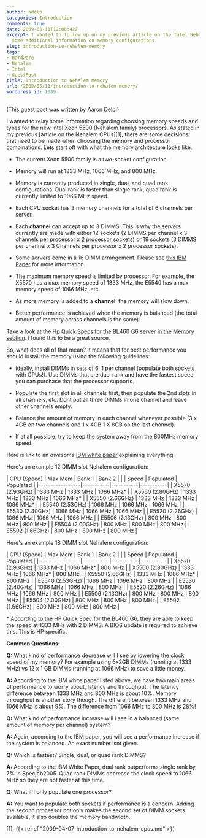 ```yaml
---
author: adelp
categories: Introduction
comments: true
date: 2009-05-11T12:00:42Z
excerpt: I wanted to follow up on my previous article on the Intel Nehalem CPUs with
  some additional information on memory configurations.
slug: introduction-to-nehalem-memory
tags:
- Hardware
- Nehalem
- Intel
- GuestPost
title: Introduction to Nehalem Memory
url: /2009/05/11/introduction-to-nehalem-memory/
wordpress_id: 1339
---
```


(This guest post was written by Aaron Delp.)

I wanted to relay some information regarding choosing memory speeds and types for the new Intel Xeon 5500 (Nehalem family) processors. As stated in my previous [article on the Nehalem CPUs][1], there are some decisions that need to be made when choosing the memory and processor combinations. Lets start off with what the memory architecture looks like.

* The current Xeon 5500 family is a two-socket configuration.

* Memory will run at 1333 MHz, 1066 MHz, and 800 MHz.

* Memory is currently produced in single, dual, and quad rank configurations. Dual rank is faster than single rank, quad rank is currently limited to 1066 MHz speed.

* Each CPU socket has 3 memory channels for a total of 6 channels per server.

* Each **channel** can accept up to 3 DIMMS. This is why the servers currently are made with either 12 sockets (2 DIMMS per channel x 3 channels per processor x 2 processor sockets) or 18 sockets (3 DIMMS per channel x 3 Channels per processor x 2 processor sockets).

* Some servers come in a 16 DIMM arrangement. Please see [this IBM Paper](ftp://ftp.software.ibm.com/common/ssi/sa/wh/n/xsw03025usen/XSW03025USEN.PDF) for more information.

* The maximum memory speed is limited by processor. For example, the X5570 has a max memory speed of 1333 MHz, the E5540 has a max memory speed of 1066 MHz, etc.

* As more memory is added to a **channel**, the memory will slow down.

* Better performance is achieved when the memory is balanced (the total amount of memory across channels is the same).

Take a look at the [Hp Quick Specs for the BL460 G6 server in the Memory section](http://h18000.www1.hp.com/products/quickspecs/13238_na/13238_na.HTML#Memory). I found this to be a great source.

So, what does all of that mean? It means that for best performance you should install the memory using the following guidelines:

* Ideally, install DIMMs in sets of 6, 1 per channel (populate both sockets with CPUs!). Use DIMMs that are dual rank and have the fastest speed you can purchase that the processor supports.

* Populate the first slot in all channels first, then populate the 2nd slots in all channels, etc. Dont put all three DIMMs in one channel and leave other channels empty.

* Balance the amount of memory in each channel whenever possible (3 x 4GB on two channels and 1 x 4GB 1 X 8GB on the last channel).

* If at all possible, try to keep the system away from the 800MHz memory speed.

Here is link to an _awesome_ [IBM white paper](ftp://ftp.software.ibm.com/common/ssi/sa/wh/n/xsw03025usen/XSW03025USEN.PDF) explaining everything.

Here's an example 12 DIMM slot Nehalem configuration:

| CPU (Speed)     | Max Mem   | Bank 1    | Bank 2    |
|                 | Speed     | Populated | Populated |
|-----------------|-----------|-----------|-----------|
| X5570 (2.93GHz) | 1333 MHz  | 1333 MHz  | 1066 MHz* |
| X5560 (2.80GHz) | 1333 MHz  | 1333 MHz  | 1066 MHz* |
| X5550 (2.66GHz) | 1333 MHz  | 1333 MHz  | 1066 MHz* |
| E5540 (2.53GHz) | 1066 MHz  | 1066 MHz  | 1066 MHz  |
| E5530 (2.40GHz) | 1066 MHz  | 1066 MHz  | 1066 MHz  |
| E5520 (2.26GHz) | 1066 MHz  | 1066 MHz  | 1066 MHz  |
| E5506 (2.13GHz) | 800 MHz   | 800 MHz   | 800 MHz   |
| E5504 (2.00GHz) | 800 MHz   | 800 MHz   | 800 MHz   |
| E5502 (1.66GHz) | 800 MHz   | 800 MHz   | 800 MHz   |

Here's an example 18 DIMM slot Nehalem configuration:

| CPU (Speed)     | Max Mem   | Bank 1    | Bank 2    |
|                 | Speed     | Populated | Populated |
|-----------------|-----------|-----------|-----------|
| X5570 (2.93GHz) | 1333 MHz  | 1066 MHz* | 800 MHz   |
| X5560 (2.80GHz) | 1333 MHz  | 1066 MHz* | 800 MHz   |
| X5550 (2.66GHz) | 1333 MHz  | 1066 MHz* | 800 MHz   |
| E5540 (2.53GHz) | 1066 MHz  | 1066 MHz  | 800 MHz   |
| E5530 (2.40GHz) | 1066 MHz  | 1066 MHz  | 800 MHz   |
| E5520 (2.26GHz) | 1066 MHz  | 1066 MHz  | 800 MHz   |
| E5506 (2.13GHz) | 800 MHz   | 800 MHz   | 800 MHz   |
| E5504 (2.00GHz) | 800 MHz   | 800 MHz   | 800 MHz   |
| E5502 (1.66GHz) | 800 MHz   | 800 MHz   | 800 MHz   |

\* According to the HP Quick Spec for the BL460 G6, they are able to keep the speed at 1333 MHz with 2 DIMMS. A BIOS update is required to achieve this. This is HP specific.

**Common Questions:**

**Q:** What kind of performance decrease will I see by lowering the clock speed of my memory? For example using 6x2GB DIMMs (running at 1333 MHz) vs 12 x 1 GB DIMMs (running at 1066 MHz) to save a little money.

**A:** According to the IBM white paper listed above, we have two main areas of performance to worry about, latency and throughput. The latency difference between 1333 MHz and 800 MHz is about 10%. Memory throughput is another story though. The different between 1333 MHz and 1066 MHz is about 9%. The difference from 1066 MHz to 800 MHz is 28%!

**Q:** What kind of performance increase will I see in a balanced (same amount of memory per channel) system?

**A:** Again, according to the IBM paper, you will see a performance increase if the system is balanced. An exact number isnt given.

**Q:** Which is fastest? Single, dual, or quad rank DIMMS?

**A:** According to the IBM White Paper, dual rank outperforms single rank by 7% in Specjbb2005. Quad rank DIMMs decrease the clock speed to 1066 MHz so they are not faster at this time.

**Q:** What if I only populate one processor?

**A:** You want to populate both sockets if performance is a concern. Adding the second processor not only makes the second set of DIMM sockets available, it also doubles the memory bandwidth.

[1]: {{< relref "2009-04-07-introduction-to-nehalem-cpus.md" >}}
